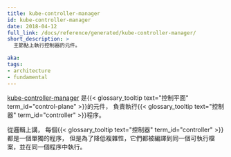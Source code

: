```yaml
---
title: kube-controller-manager
id: kube-controller-manager
date: 2018-04-12
full_link: /docs/reference/generated/kube-controller-manager/
short_description: >
  主節點上執行控制器的元件。

aka: 
tags:
- architecture
- fundamental
---
```


<!--
---
title: kube-controller-manager
id: kube-controller-manager
date: 2018-04-12
full_link: /docs/reference/generated/kube-controller-manager/
short_description: >
  Component on the master that runs controllers.

aka: 
tags:
- architecture
- fundamental
---
-->

<!--
 Control plane component that runs 
 {{< glossary_tooltip text="controller" term_id="controller" >}} processes.
-->
[kube-controller-manager](/zh-cn/docs/reference/command-line-tools-reference/kube-controller-manager/) 是{{< glossary_tooltip text="控制平面" term_id="control-plane" >}}的元件，
負責執行{{< glossary_tooltip text="控制器" term_id="controller" >}}程序。

<!--more-->
<!--
Logically, each {{< glossary_tooltip text="controller" term_id="controller" >}} 
is a separate process, but to reduce complexity, 
they are all compiled into a single binary and run in a single process.
--> 
從邏輯上講，
每個{{< glossary_tooltip text="控制器" term_id="controller" >}}都是一個單獨的程序，
但是為了降低複雜性，它們都被編譯到同一個可執行檔案，並在同一個程序中執行。

